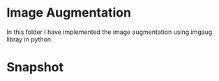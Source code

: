 # Image Augmentation
In this folder I have implemented the image augmentation using imgaug libray in python. 
# Snapshot
[]('download(1).png')
